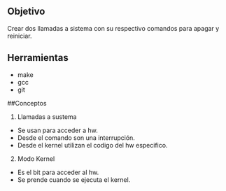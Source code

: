 ## Objetivo
Crear dos llamadas a sistema con su respectivo comandos para apagar y reiniciar.

## Herramientas 
* make
* gcc
* git

##Conceptos
1) Llamadas a sustema
  + Se usan para acceder a hw.
  + Desde el comando son una interrupción.
  + Desde el kernel utilizan el codigo del hw especifico.

2) Modo Kernel
  + Es el bit para acceder al hw.
  + Se prende cuando se ejecuta el kernel.
